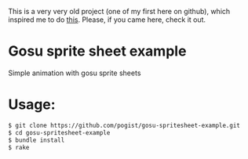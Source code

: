 This is a very very old project (one of my first here on github), which inspired me to do [this](https://github.com/pogist/gosu-spritesheet). Please, if you came here, check it out.

# Gosu sprite sheet example
Simple animation with gosu sprite sheets

# Usage: 
```sh
$ git clone https://github.com/pogist/gosu-spritesheet-example.git
$ cd gosu-spritesheet-example
$ bundle install
$ rake
```
